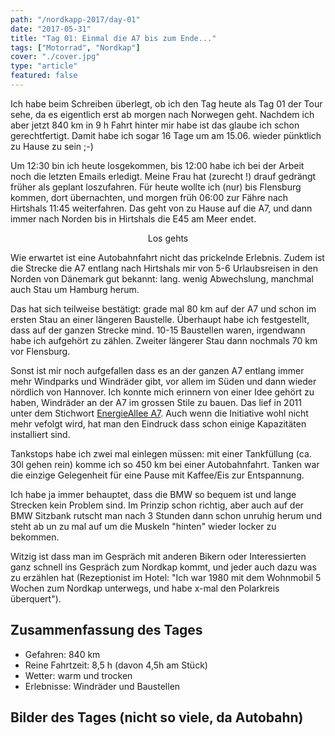 ```yaml
---
path: "/nordkapp-2017/day-01"
date: "2017-05-31"
title: "Tag 01: Einmal die A7 bis zum Ende..."
tags: ["Motorrad", "Nordkap"]
cover: "./cover.jpg"
type: "article"
featured: false
---
```


Ich habe beim Schreiben überlegt, ob ich den Tag heute als Tag 01 der Tour sehe, da es eigentlich erst ab morgen nach Norwegen geht. Nachdem ich aber jetzt 840 km in 9 h Fahrt hinter mir habe ist das glaube ich schon gerechtfertigt. Damit habe ich sogar 16 Tage um am 15.06. wieder pünktlich zu Hause zu sein ;-)

Um 12:30 bin ich heute losgekommen, bis 12:00 habe ich bei der Arbeit noch die letzten Emails erledigt. Meine Frau hat (zurecht !) drauf gedrängt früher als geplant loszufahren. Für heute wollte ich (nur) bis Flensburg kommen, dort übernachten, und morgen früh 06:00 zur Fähre nach Hirtshals 11:45 weiterfahren. Das geht von zu Hause auf die A7, und dann immer nach Norden bis in Hirtshals die E45 am Meer endet.

<rehype-image src="IMG_1138.JPG"><center>Los gehts</center></rehype-image>

Wie erwartet ist eine Autobahnfahrt nicht das prickelnde Erlebnis. Zudem ist die Strecke die A7 entlang nach Hirtshals mir von 5-6 Urlaubsreisen in den Norden von Dänemark gut bekannt: lang. wenig Abwechslung, manchmal auch Stau um Hamburg herum.

Das hat sich teilweise bestätigt: grade mal 80 km auf der A7 und schon im ersten Stau an einer längeren Baustelle. Überhaupt habe ich festgestellt, dass auf der ganzen Strecke mind. 10-15 Baustellen waren, irgendwann habe ich aufgehört zu zählen. Zweiter längerer Stau dann nochmals 70 km vor Flensburg.

<rehype-image src="IMG_1154.JPG"><center></center></rehype-image>

Sonst ist mir noch aufgefallen dass es an der ganzen A7 entlang immer mehr Windparks und Windräder gibt, vor allem im Süden und dann wieder nördlich von Hannover. Ich konnte mich erinnern von einer Idee gehört zu haben, Windräder an der A7 im grossen Stile zu bauen. Das lief in 2011 unter dem Stichwort [EnergieAllee A7](https://de.wikipedia.org/wiki/Energieallee_A7). Auch wenn die Initiative wohl nicht mehr vefolgt wird, hat man den Eindruck dass schon einige Kapazitäten installiert sind.

Tankstops habe ich zwei mal einlegen müssen: mit einer Tankfüllung (ca. 30l gehen rein) komme ich so 450 km bei einer Autobahnfahrt. Tanken war die einzige Gelegenheit für eine Pause mit Kaffee/Eis zur Entspannung.

<rehype-image src="IMG_1164.JPG"><center></center></rehype-image>

Ich habe ja immer behauptet, dass die BMW so bequem ist und lange Strecken kein Problem sind. Im Prinzip schon richtig, aber auch auf der BMW Sitzbank rutscht man nach 3 Stunden dann schon unruhig herum und steht ab un zu mal auf um die Muskeln "hinten" wieder locker zu bekommen.

Witzig ist dass man im Gespräch mit anderen Bikern oder Interessierten ganz schnell ins Gespräch zum Nordkap kommt, und jeder auch dazu was zu erzählen hat (Rezeptionist im Hotel: "Ich war 1980 mit dem Wohnmobil 5 Wochen zum Nordkap unterwegs, und habe x-mal den Polarkreis überquert").

## Zusammenfassung des Tages

* Gefahren: 840 km
* Reine Fahrtzeit: 8,5 h (davon 4,5h am Stück)
* Wetter: warm und trocken
* Erlebnisse: Windräder und Baustellen

## Bilder des Tages (nicht so viele, da Autobahn)

<photo-composition>
<rehype-image src="IMG_1174.JPG"><center></center></rehype-image>
<rehype-image src="IMG_1183.JPG"><center></center></rehype-image>
<rehype-image src="IMG_1184.JPG"><center></center></rehype-image>
</photo-composition>
